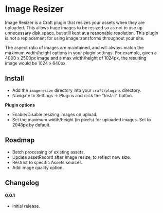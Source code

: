 # Image Resizer

Image Resizer is a Craft plugin that resizes your assets when they are uploaded. This allows huge images to be resized so as not to use up unnecessary disk space, but still kept at a reasonable resolution. This plugin is not a replacement for using image transforms throughout your site.

The aspect ratio of images are maintained, and will always match the maximum width/height options in your plugin settings. For example, given a 4000 x 2500px image and a max width/height of 1024px, the resulting image would be 1024 x 640px.

## Install

- Add the `imageresize` directory into your `craft/plugins` directory.
- Navigate to Settings -> Plugins and click the "Install" button.

**Plugin options**

- Enable/Disable resizing images on upload.
- Set the maximum width/height (in pixels) for uploaded images. Set to 2048px by default.


## Roadmap

- Batch processing of existing assets.
- Update assetRecord after image resize, to reflect new size.
- Restrict to specific Assets sources.
- Add image quality option.


## Changelog

#### 0.0.1

- Initial release.